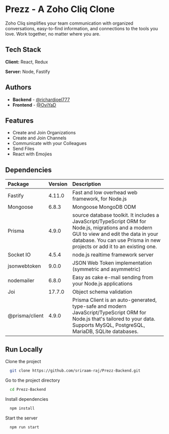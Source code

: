 
# Prezz - A Zoho Cliq Clone

Zoho Cliq simplifies your team communication with organized conversations, easy-to-find information, and connections to the tools you love. Work together, no matter where you are.


## Tech Stack

**Client:** React, Redux

**Server:** Node, Fastify


## Authors

- **Backend** - [@richardjoel777](https://github.com/richardjoel777)
- **Frontend** - [@OviYaD](https://github.com/OviYaD)


## Features

- Create and Join Organizations
- Create and Join Channels
- Communicate with your Colleagues
- Send Files
- React with Emojies


## Dependencies

| Package | Version     |   Description                |
| :-------- | :------- | :------------------------- |
| Fastify | 4.11.0 | Fast and low overhead web framework, for Node.js |
| Mongoose | 6.8.3 | Mongoose MongoDB ODM |
| Prisma | 4.9.0 | source database toolkit. It includes a JavaScript/TypeScript ORM for Node.js, migrations and a modern GUI to view and edit the data in your database. You can use Prisma in new projects or add it to an existing one. |
| Socket IO | 4.5.4 | node.js realtime framework server |
| jsonwebtoken | 9.0.0 | JSON Web Token implementation (symmetric and asymmetric) |
| nodemailer | 6.8.0 | Easy as cake e-mail sending from your Node.js applications |
| Joi | 17.7.0 | Object schema validation |
| @prisma/client | 4.9.0 | Prisma Client is an auto-generated, type-safe and modern JavaScript/TypeScript ORM for Node.js that's tailored to your data. Supports MySQL, PostgreSQL, MariaDB, SQLite databases. |

## Run Locally

Clone the project

```bash
  git clone https://github.com/sriraam-raj/Prezz-Backend.git
```

Go to the project directory

```bash
  cd Prezz-Backend
```

Install dependencies

```bash
  npm install
```

Start the server

```bash
  npm run start
```

